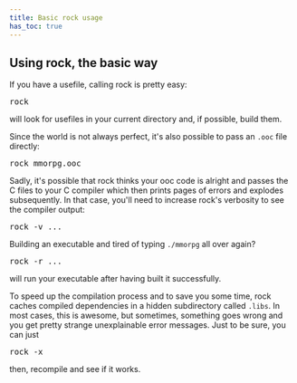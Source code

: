 ```yaml
---
title: Basic rock usage
has_toc: true
---
```


## Using rock, the basic way

If you have a usefile, calling rock is pretty easy:

<pre>
rock
</pre>

will look for usefiles in your current directory and, if possible, build them.

Since the world is not always perfect, it's also possible to pass an `.ooc` file directly:

<pre>
rock mmorpg.ooc
</pre>

Sadly, it's possible that rock thinks your ooc code is alright and passes the C files to your
C compiler which then prints pages of errors and explodes subsequently.
In that case, you'll need to increase rock's verbosity to see the compiler output:

<pre>
rock -v ...
</pre>

Building an executable and tired of typing `./mmorpg` all over again?

<pre>
rock -r ...
</pre>

will run your executable after having built it successfully.

To speed up the compilation process and to save you some time, rock caches compiled dependencies
in a hidden subdirectory called `.libs`. In most cases, this is awesome, but sometimes, something
goes wrong and you get pretty strange unexplainable error messages. Just to be sure, you can just

<pre>
rock -x
</pre>

then, recompile and see if it works.
